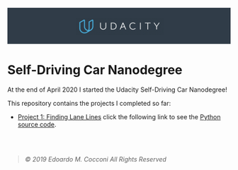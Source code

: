 ![Udacity Banner](Assets/Udacity.png)

# Self-Driving Car Nanodegree

At the end of April 2020 I started the Udacity Self-Driving Car Nanodegree!

This repository contains the projects I completed so far:

- [Project 1: Finding Lane Lines](https://github.com/EdoardoCocconi/Udacity-Self-Driving-Car-Nanodegree/blob/master/Project%201:%20Finding%20Lane%20Lines/) click the following link to see the [Python source code](https://github.com/EdoardoCocconi/Udacity-Self-Driving-Car-Nanodegree/blob/master/Project%201:%20Finding%20Lane%20Lines/P1.ipynb).

<br/>
<br/>

> *©  2019  Edoardo  M.  Cocconi  All  Rights  Reserved*

